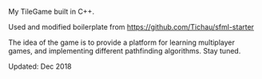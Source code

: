 My TileGame built in C++.


Used and modified boilerplate from https://github.com/Tichau/sfml-starter

The idea of the game is to provide a platform for learning multiplayer games,
and implementing different pathfinding algorithms. Stay tuned.

Updated: Dec 2018


